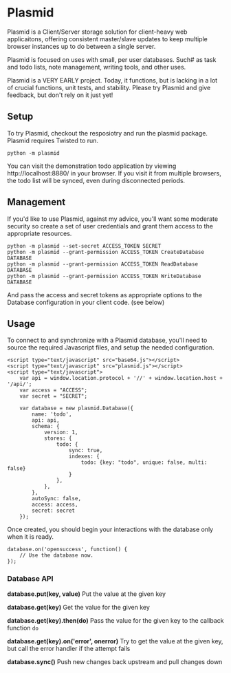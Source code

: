 # Plasmid

Plasmid is a Client/Server storage solution for client-heavy web applicaitons,
offering consistent master/slave updates to keep multiple browser instances
up to do between a single server.

Plasmid is focused on uses with small, per user databases. Such# as task and
todo lists, note management, writing tools, and other uses.

Plasmid is a VERY EARLY project. Today, it functions, but is lacking in a lot
of crucial functions, unit tests, and stability. Please try Plasmid and give
feedback, but don't rely on it just yet!

## Setup

To try Plasmid, checkout the resposiotry and run the plasmid package. Plasmid
requires Twisted to run.

	python -m plasmid

You can visit the demonstration todo application by viewing http://localhost:8880/
in your browser. If you visit it from multiple browsers, the todo list will be synced,
even during disconnected periods.

## Management

If you'd like to use Plasmid, against my advice, you'll want some moderate security
so create a set of user credentials and grant them access to the appropriate resources.

	python -m plasmid --set-secret ACCESS_TOKEN SECRET
	python -m plasmid --grant-permission ACCESS_TOKEN CreateDatabase DATABASE
	python -m plasmid --grant-permission ACCESS_TOKEN ReadDatabase DATABASE
	python -m plasmid --grant-permission ACCESS_TOKEN WriteDatabase DATABASE

And pass the access and secret tokens as appropriate options to the Database configuration
in your client code. (see below)

## Usage

To connect to and synchronize with a Plasmid database, you'll need to source the required
Javascript files, and setup the needed configuration.

	<script type="text/javascript" src="base64.js"></script>
	<script type="text/javascript" src="plasmid.js"></script>
	<script type="text/javascript">
	    var api = window.location.protocol + '//' + window.location.host + '/api/';
	    var access = "ACCESS";
	    var secret = "SECRET";

	    var database = new plasmid.Database({
	        name: 'todo',
	        api: api,
	        schema: {
	            version: 1,
	            stores: {
	                todo: {
	                    sync: true,
	                    indexes: {
	                        todo: {key: "todo", unique: false, multi: false}
	                    }
	                },
	            },
	        },
	        autoSync: false,
	        access: access,
	        secret: secret
	    });

Once created, you should begin your interactions with the database only when
it is ready.

	database.on('opensuccess', function() {
		// Use the database now.
	});

### Database API

**database.put(key, value)** Put the value at the given key

**database.get(key)** Get the value for the given key

**database.get(key).then(do)** Pass the value for the given key to the callback function `do`

**database.get(key).on('error', onerror)** Try to get the value at the given key, but call the error handler if the attempt fails

**database.sync()** Push new changes back upstream and pull changes down